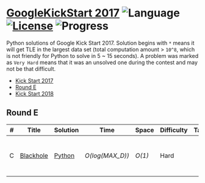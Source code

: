 # [GoogleKickStart 2017](https://codingcompetitions.withgoogle.com/kickstart) ![Language](https://img.shields.io/badge/language-Python-orange.svg) [![License](https://img.shields.io/badge/license-MIT-blue.svg)](./LICENSE) ![Progress](https://img.shields.io/badge/progress-3%20%2F%2024-ff69b4.svg)

Python solutions of Google Kick Start 2017. Solution begins with `*` means it will get TLE in the largest data set (total computation amount > `10^8`, which is not friendly for Python to solve in 5 ~ 15 seconds). A problem was marked as `Very Hard` means that it was an unsolved one during the contest and may not be that difficult.

* [Kick Start 2017](https://github.com/kamyu104/GoogleKickStart-2017)
* [Round E](https://github.com/kamyu104/GoogleKickStart-2017#round-e)
* [Kick Start 2018](https://github.com/kamyu104/GoogleKickStart-2018)

## Round E
| # | Title | Solution | Time | Space | Difficulty | Tag | Note |
|---| ----- | -------- | ---- | ----- | ---------- | --- | ---- |
|C| [Blackhole](https://codingcompetitions.withgoogle.com/kickstart/round/0000000000201bfe/0000000000201b78)| [Python](./Round%20E/blackhole.py)| _O(log(MAX_D))_ | _O(1)_ | Hard | | Matrix Rotation, Binary Search, Geometry |
